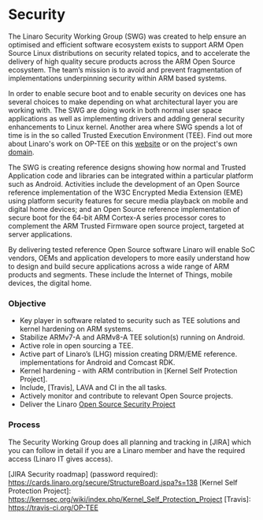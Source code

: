 # Security
The Linaro Security Working Group (SWG) was created to help ensure an optimised
and efficient software ecosystem exists to support ARM Open Source Linux
distributions on security related topics, and to accelerate the delivery of high
quality secure products across the ARM Open Source ecosystem. The team’s mission
is to avoid and prevent fragmentation of implementations underpinning security
within ARM based systems.

In order to enable secure boot and to enable security on devices one has several
choices to make depending on what architectural layer you are working with. The
SWG are doing work in both normal user space applications as well as
implementing drivers and adding general security enhancements to Linux kernel.
Another area where SWG spends a lot of time is in the so called Trusted
Execution Environment (TEE). Find out more about Linaro's work on OP-TEE on this [website](https://www.linaro.org/initiatives/op-tee/) or on the project's own [domain](https://www.op-tee.org/).

The SWG is creating reference designs showing how normal and Trusted Application
code and libraries can be integrated within a particular platform such as
Android. Activities include the development of an Open Source reference
implementation of the W3C Encrypted Media Extension (EME) using platform
security features for secure media playback on mobile and digital home devices;
and an Open Source reference implementation of secure boot for the 64-bit ARM
Cortex-A series processor cores to complement the ARM Trusted Firmware open
source project, targeted at server applications.

By delivering tested reference Open Source software Linaro will enable SoC
vendors, OEMs and application developers to more easily understand how to design
and build secure applications across a wide range of ARM products and segments.
These include the Internet of Things, mobile devices, the digital home.

### Objective
- Key player in software related to security such as TEE solutions and kernel
  hardening on ARM systems.
- Stabilize ARMv7-A and ARMv8-A TEE solution(s) running on Android.
- Active role in open sourcing a TEE.
- Active part of Linaro’s (LHG) mission creating DRM/EME reference.
  implementations for Android and Comcast RDK.
- Kernel hardening - with ARM contribution in [Kernel Self Protection Project].
- Include, [Travis], LAVA and CI in the all tasks.
- Actively monitor and contribute to relevant Open Source projects.
- Deliver the Linaro [Open Source Security Project](https://www.linaro.org/projects/open-source-security/)

### Process
The Security Working Group does all planning and tracking in
[JIRA] which you can follow in detail if you are a Linaro member and have the required access
(Linaro IT gives access).

[JIRA Security roadmap] (password required): https://cards.linaro.org/secure/StructureBoard.jspa?s=138
[Kernel Self Protection Project]: https://kernsec.org/wiki/index.php/Kernel_Self_Protection_Project
[Travis]: https://travis-ci.org/OP-TEE
